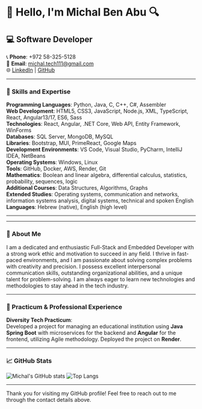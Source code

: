 # 👋 Hello, I'm Michal Ben Abu 🔍
<!-- Profile Views (Optional: Add a profile views badge here if desired) -->

## 💻 Software Developer
📞 **Phone**: +972 58-325-5128  
📧 **Email**: michal.tech111@gmail.com  
🌐 [LinkedIn](https://www.linkedin.com/in/michal-ben-abu1/) | [GitHub](https://github.com/michal55128)

---

### 🔧 Skills and Expertise
**Programming Languages**: Python, Java, C, C++, C#, Assembler  
**Web Development**: HTML5, CSS3, JavaScript, Node.js, XML, TypeScript, React, Angular13/17, ES6, Sass  
**Technologies**: React, Angular, .NET Core, Web API, Entity Framework, WinForms  
**Databases**: SQL Server, MongoDB, MySQL  
**Libraries**: Bootstrap, MUI, PrimeReact, Google Maps  
**Development Environments**: VS Code, Visual Studio, PyCharm, IntelliJ IDEA, NetBeans  
**Operating Systems**: Windows, Linux  
**Tools**: GitHub, Docker, AWS, Render, Git  
**Mathematics**: Boolean and linear algebra, differential calculus, statistics, probability, sequences, logic  
**Additional Courses**: Data Structures, Algorithms, Graphs  
**Extended Studies**: Operating systems, communication and networks, information systems analysis, digital systems, technical and spoken English  
**Languages**: Hebrew (native), English (high level)

---
--- 

### 🌟 About Me
I am a dedicated and enthusiastic Full-Stack and Embedded Developer with a strong work ethic and motivation to succeed in any field. I thrive in fast-paced environments, and I am passionate about solving complex problems with creativity and precision. I possess excellent interpersonal communication skills, outstanding organizational abilities, and a unique talent for problem-solving. I am always eager to learn new technologies and methodologies to stay ahead in the tech industry.

---

### 🚀 Practicum & Professional Experience
**Diversity Tech Practicum**:  
Developed a project for managing an educational institution using **Java Spring Boot** with microservices for the backend and **Angular** for the frontend, utilizing Agile methodology. Deployed the project on **Render**.


---

### 📈 GitHub Stats
![Michal's GitHub stats](https://github-readme-stats.vercel.app/api?username=michal55128&show_icons=true&theme=radical)
![Top Langs](https://github-readme-stats.vercel.app/api/top-langs/?username=michal55128&layout=compact&theme=radical)


---

Thank you for visiting my GitHub profile! Feel free to reach out to me through the contact details above.

